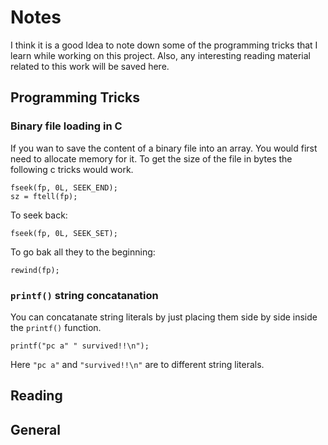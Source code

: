 # Notes

I think it is a good Idea to note down some of the programming tricks
that I learn while working on this project. Also, any interesting 
reading material related to this work will be saved here. 

## Programming Tricks

### Binary file loading in C

If you wan to save the content of a binary file into an array. You would
first need to allocate memory for it. To get the size of the file in
bytes the following c tricks would work. 


    fseek(fp, 0L, SEEK_END);
    sz = ftell(fp);

To seek back:

    fseek(fp, 0L, SEEK_SET);

To go bak all they to the beginning:

    rewind(fp);

### `printf()` string concatanation

You can concatanate string literals by just placing them side by side
inside the `printf()` function. 

    printf("pc a" " survived!!\n");

Here `"pc a"` and `"survived!!\n"` are to different string literals. 

## Reading

## General


